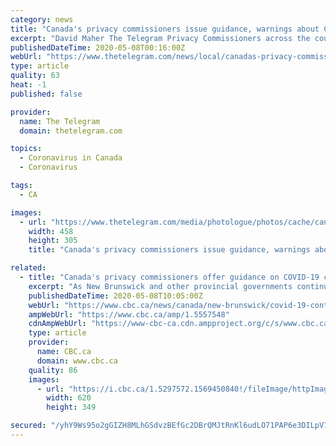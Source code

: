 ```yaml
---
category: news
title: "Canada's privacy commissioners issue guidance, warnings about COVID-19 tracking apps"
excerpt: "David Maher The Telegram Privacy Commissioners across the country have written a letter detailing their expectations for apps used by provinces to track the coronavirus. Last week, Health Minister Dr."
publishedDateTime: 2020-05-08T00:16:00Z
webUrl: "https://www.thetelegram.com/news/local/canadas-privacy-commissioners-issue-guidance-warnings-about-covid-19-tracking-apps-447206/"
type: article
quality: 63
heat: -1
published: false

provider:
  name: The Telegram
  domain: thetelegram.com

topics:
  - Coronavirus in Canada
  - Coronavirus

tags:
  - CA

images:
  - url: "https://www.thetelegram.com/media/photologue/photos/cache/canadas-privacy-commissioners-issue-guidance-warnings-about-covid-19-t_EdXV6h5_medium.jpg"
    width: 458
    height: 305
    title: "Canada's privacy commissioners issue guidance, warnings about COVID-19 tracking apps"

related:
  - title: "Canada's privacy commissioners offer guidance on COVID-19 contact-tracing apps"
    excerpt: "As New Brunswick and other provincial governments continue to contemplate launching COVID-19 contact-tracing apps, privacy watchdogs from across the country have issued joint guidelines on the \"extraordinary\" measure,"
    publishedDateTime: 2020-05-08T10:05:00Z
    webUrl: "https://www.cbc.ca/news/canada/new-brunswick/covid-19-contact-tracing-app-privacy-commissioners-new-brunswick-1.5557548"
    ampWebUrl: "https://www.cbc.ca/amp/1.5557548"
    cdnAmpWebUrl: "https://www-cbc-ca.cdn.ampproject.org/c/s/www.cbc.ca/amp/1.5557548"
    type: article
    provider:
      name: CBC.ca
      domain: www.cbc.ca
    quality: 86
    images:
      - url: "https://i.cbc.ca/1.5297572.1569450840!/fileImage/httpImage/image.jpg_gen/derivatives/16x9_620/fedelxn-privacy-policies-20190816.jpg"
        width: 620
        height: 349

secured: "/yhY9Ws95o2gGIZH8MLhGSdvzBEfGc2DBrQMJtRnKl6udLO71PAP6e3DILpV7nlxRbVcTs7iHYEitfp8UIoOc9dbOnpobg9kSDsJgOqUVO5kvJe7kgu3vna6vT8GSHLd2yGVuFswvU4UiWaVXXbMhn8dF+zg95Hd57G6oXrRYmn4Go7yPWgzJzCk311O+JmXG0kWFFo4WC1RKjnNcgHlMwLBt//Ga3aI163G5F3TefYDsrOUIUaJp3QXhBDKd1sE9BMHZK/pUrLZ5Vm5qmqiuE/VKHzK/WupFweu0ijl1KqCnIUNjQqi3dKIskgIu2H5Dh02J9Qh2ff4pdHG7cTKetGCOXAWnIKGYTttC7KYfXrLSiD9LEbgbCsoEXZuSERFh0ubXL3WbLBPJ104zeRKbQFLu+UrvGHfwpflltZYCS+ejv1Z/xY4MN0hVuNddcKl0gSGzibxRqvf4J6zt1aoUk7zbhD/asjWGCQdK5rDPaM=;SxYPm+yVDYPX8zAEoygFNw=="
---
```


